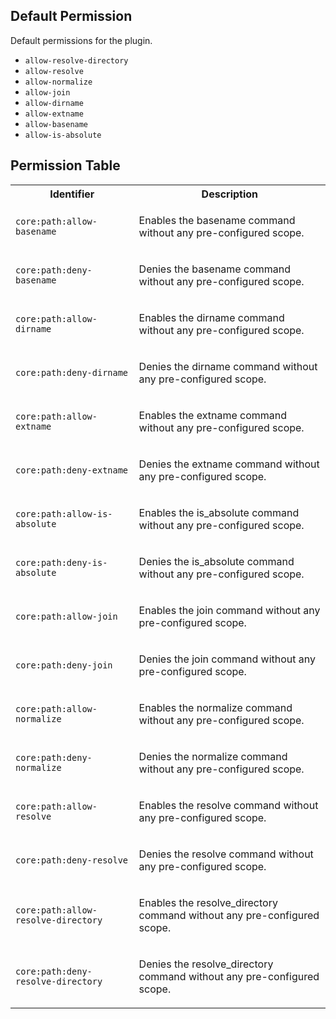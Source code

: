 ## Default Permission

Default permissions for the plugin.

-   `allow-resolve-directory`
-   `allow-resolve`
-   `allow-normalize`
-   `allow-join`
-   `allow-dirname`
-   `allow-extname`
-   `allow-basename`
-   `allow-is-absolute`

## Permission Table

<table>
<tr>
<th>Identifier</th>
<th>Description</th>
</tr>

<tr>
<td>

`core:path:allow-basename`

</td>
<td>

Enables the basename command without any pre-configured scope.

</td>
</tr>

<tr>
<td>

`core:path:deny-basename`

</td>
<td>

Denies the basename command without any pre-configured scope.

</td>
</tr>

<tr>
<td>

`core:path:allow-dirname`

</td>
<td>

Enables the dirname command without any pre-configured scope.

</td>
</tr>

<tr>
<td>

`core:path:deny-dirname`

</td>
<td>

Denies the dirname command without any pre-configured scope.

</td>
</tr>

<tr>
<td>

`core:path:allow-extname`

</td>
<td>

Enables the extname command without any pre-configured scope.

</td>
</tr>

<tr>
<td>

`core:path:deny-extname`

</td>
<td>

Denies the extname command without any pre-configured scope.

</td>
</tr>

<tr>
<td>

`core:path:allow-is-absolute`

</td>
<td>

Enables the is_absolute command without any pre-configured scope.

</td>
</tr>

<tr>
<td>

`core:path:deny-is-absolute`

</td>
<td>

Denies the is_absolute command without any pre-configured scope.

</td>
</tr>

<tr>
<td>

`core:path:allow-join`

</td>
<td>

Enables the join command without any pre-configured scope.

</td>
</tr>

<tr>
<td>

`core:path:deny-join`

</td>
<td>

Denies the join command without any pre-configured scope.

</td>
</tr>

<tr>
<td>

`core:path:allow-normalize`

</td>
<td>

Enables the normalize command without any pre-configured scope.

</td>
</tr>

<tr>
<td>

`core:path:deny-normalize`

</td>
<td>

Denies the normalize command without any pre-configured scope.

</td>
</tr>

<tr>
<td>

`core:path:allow-resolve`

</td>
<td>

Enables the resolve command without any pre-configured scope.

</td>
</tr>

<tr>
<td>

`core:path:deny-resolve`

</td>
<td>

Denies the resolve command without any pre-configured scope.

</td>
</tr>

<tr>
<td>

`core:path:allow-resolve-directory`

</td>
<td>

Enables the resolve_directory command without any pre-configured scope.

</td>
</tr>

<tr>
<td>

`core:path:deny-resolve-directory`

</td>
<td>

Denies the resolve_directory command without any pre-configured scope.

</td>
</tr>
</table>
